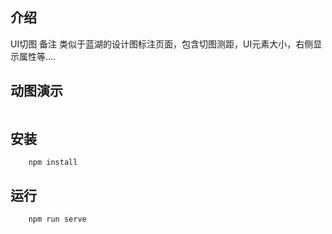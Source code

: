 
## 介绍
UI切图 备注 类似于蓝湖的设计图标注页面，包含切图测距，UI元素大小，右侧显示属性等....

## 动图演示
![]()

## 安装

```shell
    npm install
```
## 运行
```shell
    npm run serve
```